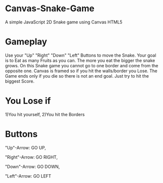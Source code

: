 # Canvas-Snake-Game
A simple JavaScript 2D Snake game using Canvas HTML5 

# Gameplay
Use your "Up" "Right" "Down" "Left" Buttons to move the Snake. Your goal is to Eat as many Fruits as you can. The more you eat the bigger the snake grows. On this Snake game you cannot go to one border and come from the opposite one. Canvas is framed so if you hit the walls/border you Lose. The Game ends only if you die so there is not an end goal. Just try to hit the biggest Score. 

# You Lose if
1)You hit yourself, 
2)You hit the Borders

# Buttons
"Up"-Arrow: GO UP, 

"Right"-Arrow: GO RIGHT, 

"Down"-Arrow: GO DOWN, 

"Left"-Arrow: GO LEFT
